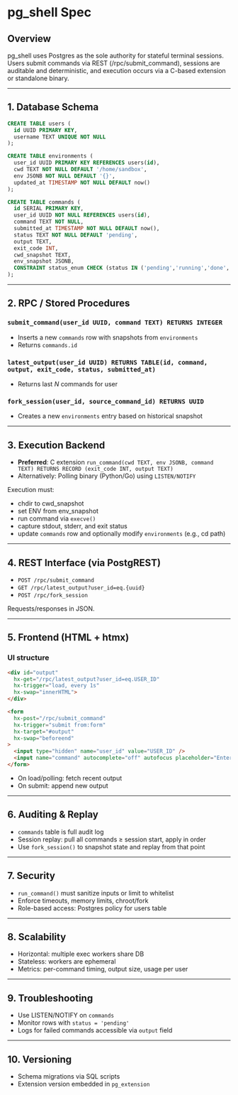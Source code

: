 # pg_shell Spec

## Overview

pg_shell uses Postgres as the sole authority for stateful terminal sessions. Users submit commands via REST (/rpc/submit_command), sessions are auditable and deterministic, and execution occurs via a C-based extension or standalone binary.

---

## 1. Database Schema

```sql
CREATE TABLE users (
  id UUID PRIMARY KEY,
  username TEXT UNIQUE NOT NULL
);

CREATE TABLE environments (
  user_id UUID PRIMARY KEY REFERENCES users(id),
  cwd TEXT NOT NULL DEFAULT '/home/sandbox',
  env JSONB NOT NULL DEFAULT '{}',
  updated_at TIMESTAMP NOT NULL DEFAULT now()
);

CREATE TABLE commands (
  id SERIAL PRIMARY KEY,
  user_id UUID NOT NULL REFERENCES users(id),
  command TEXT NOT NULL,
  submitted_at TIMESTAMP NOT NULL DEFAULT now(),
  status TEXT NOT NULL DEFAULT 'pending',
  output TEXT,
  exit_code INT,
  cwd_snapshot TEXT,
  env_snapshot JSONB,
  CONSTRAINT status_enum CHECK (status IN ('pending','running','done','failed'))
);
```

---

## 2. RPC / Stored Procedures

### `submit_command(user_id UUID, command TEXT) RETURNS INTEGER`

- Inserts a new `commands` row with snapshots from `environments`
- Returns `commands.id`

### `latest_output(user_id UUID) RETURNS TABLE(id, command, output, exit_code, status, submitted_at)`

- Returns last *N* commands for user

### `fork_session(user_id, source_command_id) RETURNS UUID`

- Creates a new `environments` entry based on historical snapshot

---

## 3. Execution Backend

- **Preferred**: C extension `run_command(cwd TEXT, env JSONB, command TEXT) RETURNS RECORD (exit_code INT, output TEXT)`
- Alternatively: Polling binary (Python/Go) using `LISTEN/NOTIFY`

Execution must:

- chdir to cwd_snapshot
- set ENV from env_snapshot
- run command via `execve()`
- capture stdout, stderr, and exit status
- update `commands` row and optionally modify `environments` (e.g., cd path)

---

## 4. REST Interface (via PostgREST)

- `POST /rpc/submit_command`
- `GET /rpc/latest_output?user_id=eq.{uuid}`
- `POST /rpc/fork_session`

Requests/responses in JSON.

---

## 5. Frontend (HTML + htmx)

### UI structure

```html
<div id="output"
  hx-get="/rpc/latest_output?user_id=eq.USER_ID"
  hx-trigger="load, every 1s"
  hx-swap="innerHTML">
</div>

<form
  hx-post="/rpc/submit_command"
  hx-trigger="submit from:form"
  hx-target="#output"
  hx-swap="beforeend"
>
  <input type="hidden" name="user_id" value="USER_ID" />
  <input name="command" autocomplete="off" autofocus placeholder="Enter command…" />
</form>
```

- On load/polling: fetch recent output
- On submit: append new output

---

## 6. Auditing & Replay

- `commands` table is full audit log
- Session replay: pull all commands ≥ session start, apply in order
- Use `fork_session()` to snapshot state and replay from that point

---

## 7. Security

- `run_command()` must sanitize inputs or limit to whitelist
- Enforce timeouts, memory limits, chroot/fork
- Role-based access: Postgres policy for users table

---

## 8. Scalability

- Horizontal: multiple exec workers share DB
- Stateless: workers are ephemeral
- Metrics: per-command timing, output size, usage per user

---

## 9. Troubleshooting

- Use LISTEN/NOTIFY on `commands`
- Monitor rows with `status = 'pending'`
- Logs for failed commands accessible via `output` field

---

## 10. Versioning

- Schema migrations via SQL scripts
- Extension version embedded in `pg_extension`
